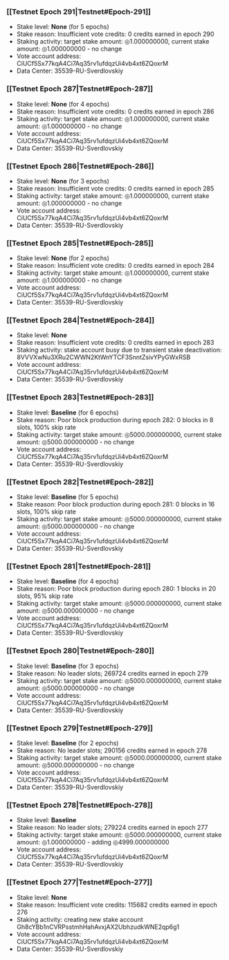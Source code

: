 ### [[Testnet Epoch 291|Testnet#Epoch-291]]
* Stake level: **None** (for 5 epochs)
* Stake reason: Insufficient vote credits: 0 credits earned in epoch 290
* Staking activity: target stake amount: ◎1.000000000, current stake amount: ◎1.000000000 - no change
* Vote account address: CiUCf5Sx77kqA4Ci7Aq35rv1ufdqzUi4vb4xt6ZQoxrM
* Data Center: 35539-RU-Sverdlovskiy
### [[Testnet Epoch 287|Testnet#Epoch-287]]
* Stake level: **None** (for 4 epochs)
* Stake reason: Insufficient vote credits: 0 credits earned in epoch 286
* Staking activity: target stake amount: ◎1.000000000, current stake amount: ◎1.000000000 - no change
* Vote account address: CiUCf5Sx77kqA4Ci7Aq35rv1ufdqzUi4vb4xt6ZQoxrM
* Data Center: 35539-RU-Sverdlovskiy
### [[Testnet Epoch 286|Testnet#Epoch-286]]
* Stake level: **None** (for 3 epochs)
* Stake reason: Insufficient vote credits: 0 credits earned in epoch 285
* Staking activity: target stake amount: ◎1.000000000, current stake amount: ◎1.000000000 - no change
* Vote account address: CiUCf5Sx77kqA4Ci7Aq35rv1ufdqzUi4vb4xt6ZQoxrM
* Data Center: 35539-RU-Sverdlovskiy
### [[Testnet Epoch 285|Testnet#Epoch-285]]
* Stake level: **None** (for 2 epochs)
* Stake reason: Insufficient vote credits: 0 credits earned in epoch 284
* Staking activity: target stake amount: ◎1.000000000, current stake amount: ◎1.000000000 - no change
* Vote account address: CiUCf5Sx77kqA4Ci7Aq35rv1ufdqzUi4vb4xt6ZQoxrM
* Data Center: 35539-RU-Sverdlovskiy
### [[Testnet Epoch 284|Testnet#Epoch-284]]
* Stake level: **None**
* Stake reason: Insufficient vote credits: 0 credits earned in epoch 283
* Staking activity: stake account busy due to transient stake deactivation: 8VVVXwNu3XRu2CWWN2KtWnYTCF3SnntZsivYPyGWxRSB
* Vote account address: CiUCf5Sx77kqA4Ci7Aq35rv1ufdqzUi4vb4xt6ZQoxrM
* Data Center: 35539-RU-Sverdlovskiy
### [[Testnet Epoch 283|Testnet#Epoch-283]]
* Stake level: **Baseline** (for 6 epochs)
* Stake reason: Poor block production during epoch 282: 0 blocks in 8 slots, 100% skip rate
* Staking activity: target stake amount: ◎5000.000000000, current stake amount: ◎5000.000000000 - no change
* Vote account address: CiUCf5Sx77kqA4Ci7Aq35rv1ufdqzUi4vb4xt6ZQoxrM
* Data Center: 35539-RU-Sverdlovskiy
### [[Testnet Epoch 282|Testnet#Epoch-282]]
* Stake level: **Baseline** (for 5 epochs)
* Stake reason: Poor block production during epoch 281: 0 blocks in 16 slots, 100% skip rate
* Staking activity: target stake amount: ◎5000.000000000, current stake amount: ◎5000.000000000 - no change
* Vote account address: CiUCf5Sx77kqA4Ci7Aq35rv1ufdqzUi4vb4xt6ZQoxrM
* Data Center: 35539-RU-Sverdlovskiy
### [[Testnet Epoch 281|Testnet#Epoch-281]]
* Stake level: **Baseline** (for 4 epochs)
* Stake reason: Poor block production during epoch 280: 1 blocks in 20 slots, 95% skip rate
* Staking activity: target stake amount: ◎5000.000000000, current stake amount: ◎5000.000000000 - no change
* Vote account address: CiUCf5Sx77kqA4Ci7Aq35rv1ufdqzUi4vb4xt6ZQoxrM
* Data Center: 35539-RU-Sverdlovskiy
### [[Testnet Epoch 280|Testnet#Epoch-280]]
* Stake level: **Baseline** (for 3 epochs)
* Stake reason: No leader slots; 269724 credits earned in epoch 279
* Staking activity: target stake amount: ◎5000.000000000, current stake amount: ◎5000.000000000 - no change
* Vote account address: CiUCf5Sx77kqA4Ci7Aq35rv1ufdqzUi4vb4xt6ZQoxrM
* Data Center: 35539-RU-Sverdlovskiy
### [[Testnet Epoch 279|Testnet#Epoch-279]]
* Stake level: **Baseline** (for 2 epochs)
* Stake reason: No leader slots; 290156 credits earned in epoch 278
* Staking activity: target stake amount: ◎5000.000000000, current stake amount: ◎5000.000000000 - no change
* Vote account address: CiUCf5Sx77kqA4Ci7Aq35rv1ufdqzUi4vb4xt6ZQoxrM
* Data Center: 35539-RU-Sverdlovskiy
### [[Testnet Epoch 278|Testnet#Epoch-278]]
* Stake level: **Baseline**
* Stake reason: No leader slots; 279224 credits earned in epoch 277
* Staking activity: target stake amount: ◎5000.000000000, current stake amount: ◎1.000000000 - adding ◎4999.000000000
* Vote account address: CiUCf5Sx77kqA4Ci7Aq35rv1ufdqzUi4vb4xt6ZQoxrM
* Data Center: 35539-RU-Sverdlovskiy
### [[Testnet Epoch 277|Testnet#Epoch-277]]
* Stake level: **None**
* Stake reason: Insufficient vote credits: 115682 credits earned in epoch 276
* Staking activity: creating new stake account Gh8cYBb1nCVRPsstmhHahAvxjAX2UbhzudkWNE2qp6g1
* Vote account address: CiUCf5Sx77kqA4Ci7Aq35rv1ufdqzUi4vb4xt6ZQoxrM
* Data Center: 35539-RU-Sverdlovskiy